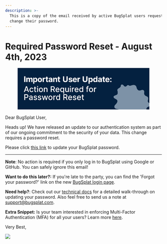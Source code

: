 ```yaml
---
description: >-
  This is a copy of the email received by active BugSplat users requesting they
  change their password.
---
```


# Required Password Reset - August 4th, 2023



<figure><img src="../../../.gitbook/assets/user-update.png" alt=""><figcaption></figcaption></figure>

Dear BugSplat User,

Heads up! We have released an update to our authentication system as part of our ongoing commitment to the security of your data. This change requires a password reset.

Please click [this link](https://bugsplat.intercom-clicks.com/via/e?ob=jvtkhriTf0ok5LaZN5yiWH16STI3DbEvvgCYFACXTubCkIACGFOR0wLOBV%2BbAD8McCh22wCffpKG7yXUKM%2B9wkiptqhEFk5YXD3Yr7jJMgZ972ail4j4AbYm4DSMYJUWoj95hwnKF3oqmKUBIZjTBrvEjdnX6oW5Egi4HS6sa%2BjlVlqtkL9g5to8eimSFUZX2xWESo9oahk4p%2F3N3AkUlXc0vRQkcp9JjL9gBOnSB7w%3D\&h=a9729c8f5b61705da7316a653a8e425086fa07e8-g1t18z9q\_preview39369651) to update your BugSplat password.

***

**Note**: No action is required if you only log in to BugSplat using Google or GitHub. You can safely ignore this email!&#x20;

**Want to do this later?:** If you're late to the party, you can find the 'Forgot your password?' link on the new [BugSplat login page](https://bugsplat.intercom-clicks.com/via/e?ob=SiGylY%2BCE4z7RQYIE9SVN8BeHS2BqmxBKtDvEgIElW5MulKcxPdpQ4C%2Bpv5wVrGu\&h=241a55540b28ddd2f3079e24098f52c31e87f903-g1t18z9q\_preview39369651).

**Need help?**: Check out our [technical docs](https://bugsplat.intercom-clicks.com/via/e?ob=ndkl0e7bH14cgL4rtNe0B5C8Ob7fyvZgG84Yt1yB24rqmvtXg1mkrBPhd5oKA%2F0798tn2kwJyJ1NaowkBG3pZtBQvEB5LLk46dLkTOvKUYySvTb87221dkqRk1KeInXZ\&h=0b1990603ac78ea9ad7f543d8f455fc53c666954-g1t18z9q\_preview39369651) for a detailed walk-through on updating your password. Also feel free to send us a note at [support@bugsplat.com](mailto:support@bugsplat.com).

**Extra Snippet:** Is your team interested in enforcing Multi-Factor Authentication (MFA) for all your users? Learn more [here](https://bugsplat.intercom-clicks.com/via/e?ob=qa0VYFIFKItOsjadvaNDc4KIM%2FtnDNEn4uuK4BGQrzii32yAnJb8f6yd15qggibTU%2BwrOgOpIIVC21rllFWWGUecvw3yFAX8gp6U3nNj5m8%3D\&h=7ba7cb77c6fe4d8b2913456ba2ca3ba183464e74-g1t18z9q\_preview39369651).

Very Best,

[![](https://bugsplat.intercom-mail.com/i/o/797924350/3d265b4a5378274d87330717/bs-team-signature-3.png)](https://bugsplat.intercom-clicks.com/via/e?ob=foHB0R5yeVl7o%2FyrgQmysk9hUZ1Ctt0x4aiV4pl3R4I%3D\&h=3e7d61c8397594a4df0b6e90f1cd9af7d2cb76ea-g1t18z9q\_preview39369651)
